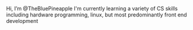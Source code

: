 Hi, I’m @TheBluePineapple
I'm currently learning a variety of CS skills including hardware programming, linux, but most predominantly front end development
